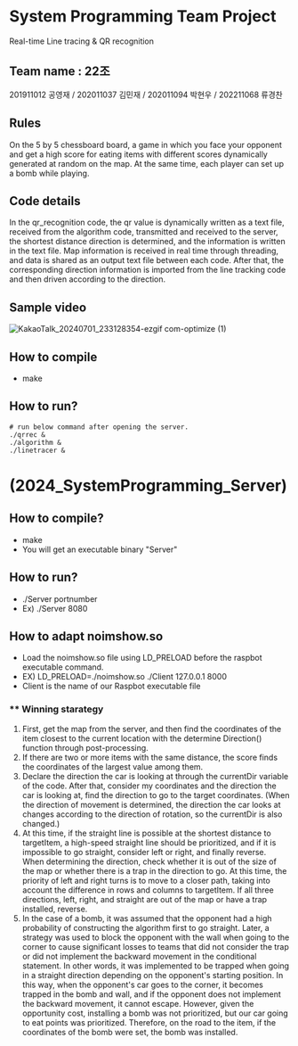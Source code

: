 # System Programming Team Project
Real-time Line tracing & QR recognition

## Team name : 22조

201911012 공영재 /
202011037 김민재 /
202011094 박현우 /
202211068 류경찬

## Rules
On the 5 by 5 chessboard board, a game in which you face your opponent and get a high score for eating items with different scores dynamically generated at random on the map. At the same time, each player can set up a bomb while playing.

## Code details
In the qr_recognition code, the qr value is dynamically written as a text file, received from the algorithm code, transmitted and received to the server, the shortest distance direction is determined, and the information is written in the text file. Map information is received in real time through threading, and data is shared as an output text file between each code. After that, the corresponding direction information is imported from the line tracking code and then driven according to the direction.

## Sample video
![KakaoTalk_20240701_233128354-ezgif com-optimize (1)](https://github.com/Yeongjae-Kong/system_programming/assets/67358433/f74e477c-0476-4796-a14a-b42caebdb164)

<!-- HOW TO RUN-->

## How to compile
- make

## How to run?
```
# run below command after opening the server.
./qrrec &
./algorithm &
./linetracer &
```

<!-- HOW TO RUN Server-->
# (2024_SystemProgramming_Server)
## How to compile?
- make
- You will get an executable binary "Server"
## How to run?
- ./Server portnumber
- Ex) ./Server 8080
## How to adapt noimshow.so
- Load the noimshow.so file using LD_PRELOAD before the raspbot executable command.
- EX) LD_PRELOAD=./noimshow.so ./Client 127.0.0.1 8000
- Client is the name of our Raspbot executable file

### ** Winning starategy

1. First, get the map from the server, and then find the coordinates of the item closest to the current location with the determine Direction() function through post-processing.
2. If there are two or more items with the same distance, the score finds the coordinates of the largest value among them.
3. Declare the direction the car is looking at through the currentDir variable of the code. After that, consider my coordinates and the direction the car is looking at, find the direction to go to the target coordinates. (When the direction of movement is determined, the direction the car looks at changes according to the direction of rotation, so the currentDir is also changed.)
4. At this time, if the straight line is possible at the shortest distance to targetItem, a high-speed straight line should be prioritized, and if it is impossible to go straight, consider left or right, and finally reverse. When determining the direction, check whether it is out of the size of the map or whether there is a trap in the direction to go. At this time, the priority of left and right turns is to move to a closer path, taking into account the difference in rows and columns to targetItem. If all three directions, left, right, and straight are out of the map or have a trap installed, reverse.
5. In the case of a bomb, it was assumed that the opponent had a high probability of constructing the algorithm first to go straight. Later, a strategy was used to block the opponent with the wall when going to the corner to cause significant losses to teams that did not consider the trap or did not implement the backward movement in the conditional statement. In other words, it was implemented to be trapped when going in a straight direction depending on the opponent's starting position. In this way, when the opponent's car goes to the corner, it becomes trapped in the bomb and wall, and if the opponent does not implement the backward movement, it cannot escape. However, given the opportunity cost, installing a bomb was not prioritized, but our car going to eat points was prioritized. Therefore, on the road to the item, if the coordinates of the bomb were set, the bomb was installed.

